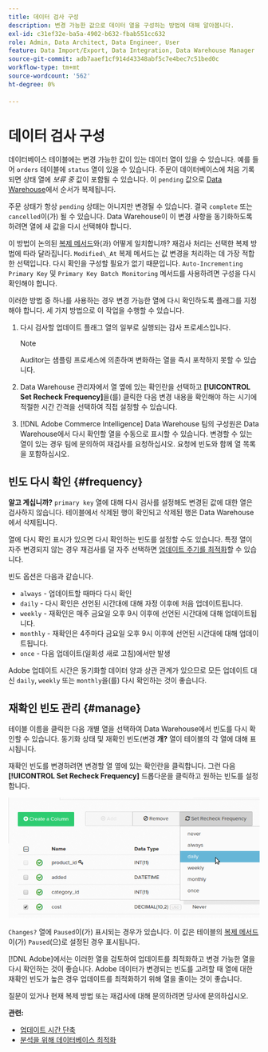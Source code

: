```yaml
---
title: 데이터 검사 구성
description: 변경 가능한 값으로 데이터 열을 구성하는 방법에 대해 알아봅니다.
exl-id: c31ef32e-ba5a-4902-b632-fbab551cc632
role: Admin, Data Architect, Data Engineer, User
feature: Data Import/Export, Data Integration, Data Warehouse Manager
source-git-commit: adb7aaef1cf914d43348abf5c7e4bec7c51bed0c
workflow-type: tm+mt
source-wordcount: '562'
ht-degree: 0%

---
```


# 데이터 검사 구성

데이터베이스 테이블에는 변경 가능한 값이 있는 데이터 열이 있을 수 있습니다. 예를 들어 `orders` 테이블에 `status` 열이 있을 수 있습니다. 주문이 데이터베이스에 처음 기록되면 상태 열에 _보류 중_ 값이 포함될 수 있습니다. 이 `pending` 값으로 [Data Warehouse](../data-warehouse-mgr/tour-dwm.md)에서 순서가 복제됩니다.

주문 상태가 항상 `pending` 상태는 아니지만 변경될 수 있습니다. 결국 `complete` 또는 `cancelled`이(가) 될 수 있습니다. Data Warehouse이 이 변경 사항을 동기화하도록 하려면 열에 새 값을 다시 선택해야 합니다.

이 방법이 논의된 [복제 메서드](../data-warehouse-mgr/cfg-replication-methods.md)와(과) 어떻게 일치합니까? 재검사 처리는 선택한 복제 방법에 따라 달라집니다. `Modified\_At` 복제 메서드는 값 변경을 처리하는 데 가장 적합한 선택입니다. 다시 확인을 구성할 필요가 없기 때문입니다. `Auto-Incrementing Primary Key` 및 `Primary Key Batch Monitoring` 메서드를 사용하려면 구성을 다시 확인해야 합니다.

이러한 방법 중 하나를 사용하는 경우 변경 가능한 열에 다시 확인하도록 플래그를 지정해야 합니다. 세 가지 방법으로 이 작업을 수행할 수 있습니다.

1. 다시 검사할 업데이트 플래그 열의 일부로 실행되는 감사 프로세스입니다.

   >[!NOTE]
   >
   >Auditor는 샘플링 프로세스에 의존하며 변화하는 열을 즉시 포착하지 못할 수 있습니다.

1. Data Warehouse 관리자에서 열 옆에 있는 확인란을 선택하고 **[!UICONTROL Set Recheck Frequency]**&#x200B;을(를) 클릭한 다음 변경 내용을 확인해야 하는 시기에 적절한 시간 간격을 선택하여 직접 설정할 수 있습니다.

1. [!DNL Adobe Commerce Intelligence] Data Warehouse 팀의 구성원은 Data Warehouse에서 다시 확인할 열을 수동으로 표시할 수 있습니다. 변경할 수 있는 열이 있는 경우 팀에 문의하여 재검사를 요청하십시오. 요청에 빈도와 함께 열 목록을 포함하십시오.

## 빈도 다시 확인 {#frequency}

**알고 계십니까?**
`primary key` 열에 대해 다시 검사를 설정해도 변경된 값에 대한 열은 검사하지 않습니다. 테이블에서 삭제된 행이 확인되고 삭제된 행은 Data Warehouse에서 삭제됩니다.

열에 다시 확인 표시가 있으면 다시 확인하는 빈도를 설정할 수도 있습니다. 특정 열이 자주 변경되지 않는 경우 재검사를 덜 자주 선택하면 [업데이트 주기를 최적화](../../best-practices/reduce-update-cycle-time.md)할 수 있습니다.

빈도 옵션은 다음과 같습니다.

* `always` - 업데이트할 때마다 다시 확인
* `daily` - 다시 확인은 선언된 시간대에 대해 자정 이후에 처음 업데이트됩니다.
* `weekly` - 재확인은 매주 금요일 오후 9시 이후에 선언된 시간대에 대해 업데이트됩니다.
* `monthly` - 재확인은 4주마다 금요일 오후 9시 이후에 선언된 시간대에 대해 업데이트됩니다.
* `once` - 다음 업데이트(일회성 새로 고침)에서만 발생

Adobe 업데이트 시간은 동기화할 데이터 양과 상관 관계가 있으므로 모든 업데이트 대신 `daily`, `weekly` 또는 `monthly`을(를) 다시 확인하는 것이 좋습니다.

## 재확인 빈도 관리 {#manage}

테이블 이름을 클릭한 다음 개별 열을 선택하여 Data Warehouse에서 빈도를 다시 확인할 수 있습니다. 동기화 상태 및 재확인 빈도(변경 **개?** 열이 테이블의 각 열에 대해 표시됩니다.

재확인 빈도를 변경하려면 변경할 열 옆에 있는 확인란을 클릭합니다. 그런 다음 **[!UICONTROL Set Recheck Frequency]** 드롭다운을 클릭하고 원하는 빈도를 설정합니다.

![](../../assets/dwm-recheck.png)

`Changes?` 열에 `Paused`이(가) 표시되는 경우가 있습니다. 이 값은 테이블의 [복제 메서드](../../data-analyst/data-warehouse-mgr/cfg-data-rechecks.md)이(가) `Paused`(으)로 설정된 경우 표시됩니다.

[!DNL Adobe]에서는 이러한 열을 검토하여 업데이트를 최적화하고 변경 가능한 열을 다시 확인하는 것이 좋습니다. Adobe 데이터가 변경되는 빈도를 고려할 때 열에 대한 재확인 빈도가 높은 경우 업데이트를 최적화하기 위해 열을 줄이는 것이 좋습니다.

질문이 있거나 현재 복제 방법 또는 재검사에 대해 문의하려면 당사에 문의하십시오.

**관련:**

* [업데이트 시간 단축](../../best-practices/reduce-update-cycle-time.md)
* [분석을 위해 데이터베이스 최적화](../../best-practices/opt-db-analysis.md)
